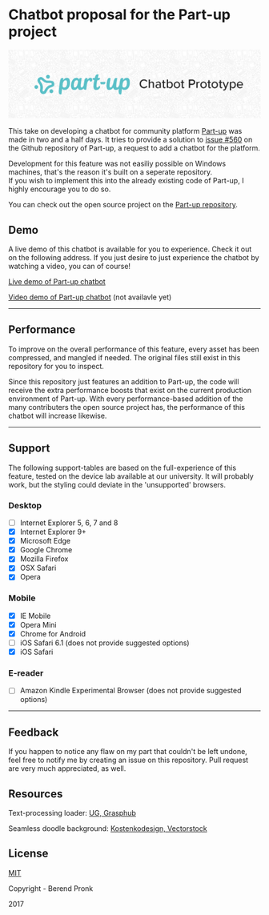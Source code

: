 # Chatbot proposal for the Part-up project
![Part-up Chatbot banner](https://raw.githubusercontent.com/BerendPronk/minor/master/assets/pu/chatbot-banner.jpg)

This take on developing a chatbot for community platform [Part-up](https://part-up.com) was made in two and a half days. It tries to provide a solution to [issue #560](https://github.com/part-up/part-up/issues/560) on the Github repository of Part-up, a request to add a chatbot for the platform.

Development for this feature was not easiliy possible on Windows machines, that's the reason it's built on a seperate repository.  
If you wish to implement this into the already existing code of Part-up, I highly encourage you to do so.

You can check out the open source project on the [Part-up repository](https://github.com/part-up/part-up).

## Demo
A live demo of this chatbot is available for you to experience. Check it out on the following address. 
If you just desire to just experience the chatbot by watching a video, you can of course!

[Live demo of Part-up chatbot](https://berendpronk.github.io/minor/pu/files/chatbot/)

[Video demo of Part-up chatbot]() (not availavle yet)

---

## Performance
To improve on the overall performance of this feature, every asset has been compressed, and mangled if needed. The original files still exist in this repository for you to inspect.

Since this repository just features an addition to Part-up, the code will receive the extra performance boosts that exist on the current production environment of Part-up.
With every performance-based addition of the many contributers the open source project has, the performance of this chatbot will increase likewise.

---

## Support
The following support-tables are based on the full-experience of this feature, tested on the device lab available at our university. It will probably work, but the styling could deviate in the 'unsupported' browsers.

### Desktop
- [ ] Internet Explorer 5, 6, 7 and 8
- [x] Internet Explorer 9+
- [x] Microsoft Edge
- [x] Google Chrome
- [x] Mozilla Firefox
- [x] OSX Safari
- [x] Opera

### Mobile
- [x] IE Mobile
- [x] Opera Mini
- [x] Chrome for Android
- [ ] iOS Safari 6.1 (does not provide suggested options)
- [x] iOS Safari 

### E-reader
- [ ] Amazon Kindle Experimental Browser (does not provide suggested options)

---

## Feedback
If you happen to notice any flaw on my part that couldn't be left undone, feel free to notify me by creating an issue on this repository. Pull request are very much appreciated, as well.

## Resources
Text-processing loader: [UG, Grasphub](http://www.grasphub.com/2015/04/best-loading-animation-gifs/)

Seamless doodle background: [Kostenkodesign, Vectorstock](https://www.vectorstock.com/royalty-free-vector/cartoon-cute-hand-drawn-school-seamless-pattern-vector-10646562)

## License
[MIT](https://github.com/BerendPronk/minor-part-up/blob/master/LICENSE.md)

Copyright - Berend Pronk

2017
